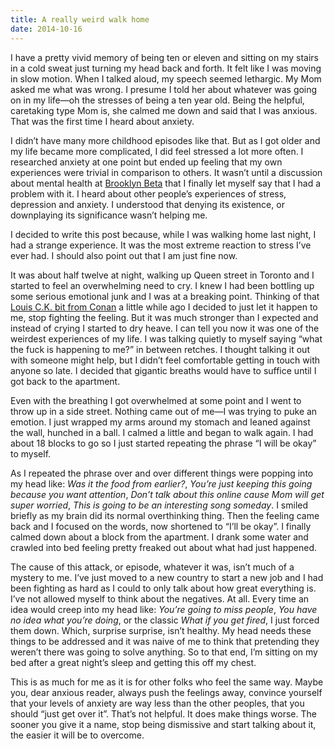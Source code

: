 ```yaml
---
title: A really weird walk home
date: 2014-10-16
---
```


I have a pretty vivid memory of being ten or eleven and sitting on my stairs in a cold sweat just turning my head back and forth. It felt like I was moving in slow motion. When I talked aloud, my speech seemed lethargic. My Mom asked me what was wrong. I presume I told her about whatever was going on in my life—oh the stresses of being a ten year old. Being the helpful, caretaking type Mom is, she calmed me down and said that I was anxious. That was the first time I heard about anxiety.

I didn’t have many more childhood episodes like that. But as I got older and my life became more complicated, I did feel stressed a lot more often. I researched anxiety at one point but ended up feeling that my own experiences were trivial in comparison to others. It wasn’t until a discussion about mental health at [Brooklyn Beta](http://brooklynbeta.org) that I finally let myself say that I had a problem with it. I heard about other people’s experiences of stress, depression and anxiety. I understood that denying its existence, or downplaying its significance wasn’t helping me.

I decided to write this post because, while I was walking home last night, I had a strange experience. It was the most extreme reaction to stress I’ve ever had. I should also point out that I am just fine now.

It was about half twelve at night, walking up Queen street in Toronto and I started to feel an overwhelming need to cry. I knew I had been bottling up some serious emotional junk and I was at a breaking point. Thinking of that [Louis C.K. bit from Conan](http://www.youtube.com/watch?feature=player_detailpage&v=5HbYScltf1c#t=211) a little while ago I decided to just let it happen to me, stop fighting the feeling. But it was much stronger than I expected and instead of crying I started to dry heave. I can tell you now it was one of the weirdest experiences of my life. I was talking quietly to myself saying “what the fuck is happening to me?” in between retches. I thought talking it out with someone might help, but I didn’t feel comfortable getting in touch with anyone so late. I decided that gigantic breaths would have to suffice until I got back to the apartment.

Even with the breathing I got overwhelmed at some point and I went to throw up in a side street. Nothing came out of me—I was trying to puke an emotion. I just wrapped my arms around my stomach and leaned against the wall, hunched in a ball. I calmed a little and began to walk again. I had about 18 blocks to go so I just started repeating the phrase “I will be okay” to myself.

As I repeated the phrase over and over different things were popping into my head like: _Was it the food from earlier?_, _You’re just keeping this going because you want attention_, _Don’t talk about this online cause Mom will get super worried_, _This is going to be an interesting song someday_. I smiled briefly as my brain did its normal overthinking thing. Then the feeling came back and I focused on the words, now shortened to “I’ll be okay”. I finally calmed down about a block from the apartment. I drank some water and crawled into bed feeling pretty freaked out about what had just happened.

The cause of this attack, or episode, whatever it was, isn’t much of a mystery to me. I’ve just moved to a new country to start a new job and I had been fighting as hard as I could to only talk about how great everything is. I’ve not allowed myself to think about the negatives. At all. Every time an idea would creep into my head like: _You’re going to miss people_, _You have no idea what you’re doing_, or the classic _What if you get fired_, I just forced them down. Which, surprise surprise, isn’t healthy. My head needs these things to be addressed and it was naive of me to think that pretending they weren’t there was going to solve anything. So to that end, I’m sitting on my bed after a great night’s sleep and getting this off my chest.

This is as much for me as it is for other folks who feel the same way. Maybe you, dear anxious reader, always push the feelings away, convince yourself that your levels of anxiety are way less than the other peoples, that you should “just get over it”. That’s not helpful. It does make things worse. The sooner you give it a name, stop being dismissive and start talking about it, the easier it will be to overcome.
